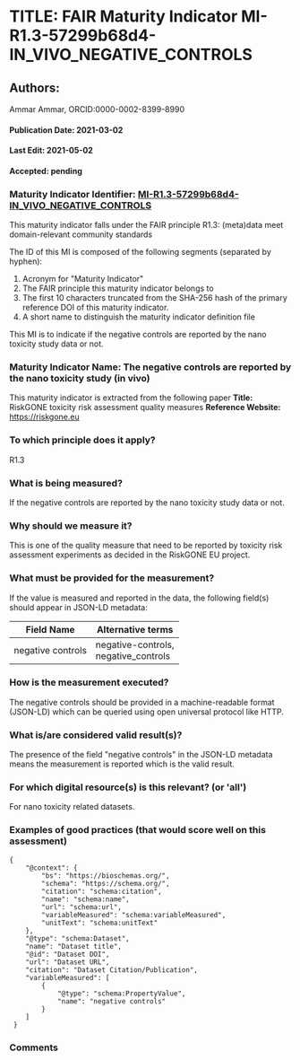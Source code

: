 # TITLE: FAIR Maturity Indicator MI-R1.3-57299b68d4-IN_VIVO_NEGATIVE_CONTROLS

## Authors: 
Ammar Ammar, ORCID:0000-0002-8399-8990

#### Publication Date: 2021-03-02
#### Last Edit: 2021-05-02
#### Accepted: pending

### Maturity Indicator Identifier: [MI-R1.3-57299b68d4-IN_VIVO_NEGATIVE_CONTROLS](https://w3id.org/fair/maturity_indicator/terms/Gen2/MI-R1.3-57299b68d4-IN_VIVO_NEGATIVE_CONTROLS)

This maturity indicator falls under the FAIR principle R1.3:
(meta)data meet domain-relevant community standards

The ID of this MI is composed of the following segments (separated by hyphen):
1. Acronym for "Maturity Indicator"
1. The FAIR principle this maturity indicator belongs to
1. The first 10 characters truncated from the SHA-256 hash of the primary reference DOI of this maturity indicator.
1. A short name to distinguish the maturity indicator definition file

This MI is to indicate if the negative controls are reported by the nano toxicity study data or not.

### Maturity Indicator Name:  The negative controls are reported by the nano toxicity study (in vivo)

This maturity indicator is extracted from the following paper 
**Title:** RiskGONE toxicity risk assessment quality measures
**Reference Website:** https://riskgone.eu

### To which principle does it apply?  
R1.3

### What is being measured?
If the negative controls are reported by the nano toxicity study data or not.

### Why should we measure it?
This is one of the quality measure that need to be reported by toxicity risk assessment experiments as decided in the RiskGONE EU project.

### What must be provided for the measurement?
If the value is measured and reported in the data, the following field(s) should appear in JSON-LD metadata: 

| Field Name                | Alternative terms                         |
| ------------------------- | ----------------------------------------- |
| negative controls         | negative-controls,<br>negative_controls   |

### How is the measurement executed?
The negative controls should be provided in a machine-readable format (JSON-LD) which can be queried using open universal protocol like HTTP.

### What is/are considered valid result(s)?
The presence of the field "negative controls" in the JSON-LD metadata means the measurement is reported which is the valid result.

### For which digital resource(s) is this relevant? (or 'all')
For nano toxicity related datasets.  

### Examples of good practices (that would score well on this assessment)
```{json}
{
 	"@context": {
 		"bs": "https://bioschemas.org/",
 		"schema": "https://schema.org/",
 		"citation": "schema:citation",
 		"name": "schema:name",
 		"url": "schema:url",
 		"variableMeasured": "schema:variableMeasured",
 		"unitText": "schema:unitText"
 	},
 	"@type": "schema:Dataset",
 	"name": "Dataset title",
 	"@id": "Dataset DOI",
 	"url": "Dataset URL",
 	"citation": "Dataset Citation/Publication",
 	"variableMeasured": [
 		{
 			"@type": "schema:PropertyValue",
 			"name": "negative controls"
 		}
 	]
 }
```

### Comments

